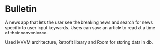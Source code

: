 # Bulletin
A news app that lets the user see the breaking news and search for news specific to user input keywords.
Users can save an article to read at a time of their convenience.

Used MVVM architecture, Retrofit library and Room for storing data in db.
